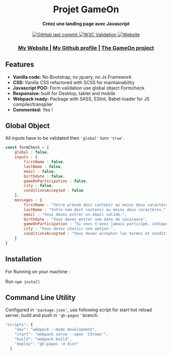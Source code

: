 <h1 align="center">Projet GameOn</h1>

<div align="center">
  
</div>
<div align="center">
  <strong>Créez une landing page avec Javascript</strong>
<div></div>
<br/>
</div>

<div align="center">
  <!-- Last Commit -->
  <a href="#">
    <img alt="GitHub last commit" src="https://img.shields.io/github/last-commit/audreydiez/AudreyDiez_4_28012021?style=for-the-badge">     
  </a>
  <!-- W3C  -->
  <a href="#">
    <img alt="W3C Validation" src="https://img.shields.io/w3c-validation/html?style=for-the-badge&targetUrl=https%3A%2F%2Faudreydiez.github.io%2FAudreyDiez_4_28012021">  
    </a> 
<!-- website  -->
  <a href="#">
   <img alt="Website" src="https://img.shields.io/website?down_message=Offline&style=for-the-badge&up_message=Online&url=https%3A%2F%2Faudreydiez.github.io%2FAudreyDiez_4_28012021%2F%23">
  </a> 
</div>

<div align="center">
  <h3>
    <a href="https://www.audreydiez.com">
      My Website
    </a>
    <span> | </span>
    <a href="https://github.com/audreydiez">
      My Github profile
    </a> 
    <span> | </span>
    <a href="https://audreydiez.github.io/AudreyDiez_4_28012021/#">
      The GameOn project
    </a>    
  </h3>
</div>

## Features
- __Vanilla code:__ No Bootstrap, no jquery, no Js Framework
- __CSS:__ Vanilla CSS refactored with SCSS for maintainability
- __Javascript POO:__ Form validation use global object Formcheck
- __Responsive:__ built for Desktop, tablet and mobile
- __Webpack ready:__ Package with SASS, ESlint, Babel-loader for JS compiler/transpiler
- __Commented:__ Yes !

## Global Object 
All inputs have to be validated then `'global'` turn `'true'`.
```js
const formCheck = {
    global : false,
    inputs : {
        firstName : false,
        lastName : false,
        email : false,
        birthdate : false,
        gameOnParticipation : false,
        city : false,
        conditionsAccepted : false
    },
    messages : {
        firstName : "Votre prénom doit contenir au moins deux caractères.",
        lastName : "Votre nom doit contenir au moins deux caractères.",
        email : "Vous devez entrer un email valide.",
        birthdate : "Vous devez entrer une date de naissance",
        gameOnParticipation : "Si vous n'avez jamais participé, indiquez '0'.",
        city : "Vous devez choisir une option.",
        conditionsAccepted : "Vous devez accepter les termes et conditions"
    }
}
```

## Installation
For Running on your machine :

Run `npm install`


## Command Line Utility
Configured in `'package.json'`, use following script for start hot reload server, build and push in `'gh-pages'` branch.
```js
"scripts": {
    "dev": "webpack --mode development",
    "start": "webpack serve --open 'Chrome'",
    "build": "webpack build",
    "deploy": "gh-pages -d dist"
  }
```